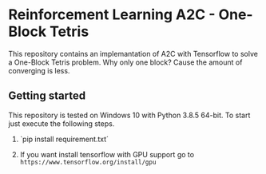 # Reinforcement Learning A2C - One-Block Tetris

This repository contains an implemantation of A2C with Tensorflow to solve a One-Block Tetris problem. Why only one block? Cause the amount of converging is less.

## Getting started

This repository is tested on Windows 10 with Python 3.8.5 64-bit. To start just execute the following steps.

1. `pip install requirement.txt´

2. If you want install tensorflow with GPU support go to `https://www.tensorflow.org/install/gpu`
